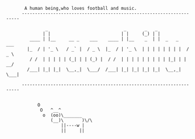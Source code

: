            A human being,who loves football and music.
          ---------------------------------------------------------------------
          
                   _                             _       _   _
                  | |                           | |     (_) | |
             ____ | |__     __ _    ___    ____ | |__    _  | |  _   _    ___
            |_  / | '_ \   / _` |  / _ \  |_  / | '_ \  | | | | | | | |  / _ \
             / /  | | | | | (_| | | (_) |  / /  | | | | | | | | | |_| | |  __/
            /___| |_| |_|  \__,_|  \___/  /___| |_| |_| |_| |_|  \__,_|  \___|
            
          ---------------------------------------------------------------------
          
          
                O
                 O   ^__^
                  o  (oo)\_______
                     (__)\       )\/\
                         ||----w |
                         ||     ||

